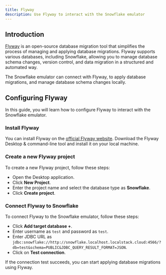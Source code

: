 ```yaml
---
title: Flyway
description: Use Flyway to interact with the Snowflake emulator
---
```


## Introduction

[Flyway](https://flywaydb.org/) is an open-source database migration tool that simplifies the process of managing and applying database migrations. Flyway supports various databases, including Snowflake, allowing you to manage database schema changes, version control, and data migration in a structured and automated way.

The Snowflake emulator can connect with Flyway, to apply database migrations, and manage database schema changes locally.

## Configuring Flyway

In this guide, you will learn how to configure Flyway to interact with the Snowflake emulator.

### Install Flyway

You can install Flyway on the [official Flyway website](https://flywaydb.org/download/). Download the Flyway Desktop & command-line tool and install it on your local machine.

### Create a new Flyway project

To create a new Flyway project, follow these steps:

* Open the Desktop application.
* Click **New Project**.
* Enter the project name and select the database type as **Snowflake**.
* Click **Create project**.

### Connect Flyway to Snowflake

To connect Flyway to the Snowflake emulator, follow these steps:

* Click **Add target database +**.
* Enter username as `test` and password as `test`.
* Enter JDBC URL as `jdbc:snowflake://http://snowflake.localhost.localstack.cloud:4566/?db=test&schema=PUBLIC&JDBC_QUERY_RESULT_FORMAT=JSON`.
* Click on **Test connection**.

If the connection test succeeds, you can start applying database migrations using Flyway.
